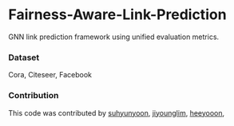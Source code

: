 # Fairness-Aware-Link-Prediction
GNN link prediction framework using unified evaluation metrics.

### Dataset
Cora, Citeseer, Facebook


### Contribution

This code was contributed by
[suhyunyoon](https://github.com/suhyunyoon), 
[jiyounglim](https://github.com/maya070),
[heeyooon](https://github.com/heeyooon), 
